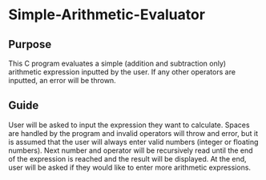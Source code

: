 # Simple-Arithmetic-Evaluator
## Purpose ##
This C program evaluates a simple (addition and subtraction only) arithmetic expression inputted by the user. If any other operators are inputted, an error will be thrown.
## Guide ##
User will be asked to input the expression they want to calculate. Spaces are handled by the program and invalid operators will throw and error, but it is assumed that the user will always enter valid numbers (integer or floating numbers). Next number and operator will be recursively read until the end of the expression is reached and the result will be displayed. At the end, user will be asked if they would like to enter more arithmetic expressions. 
